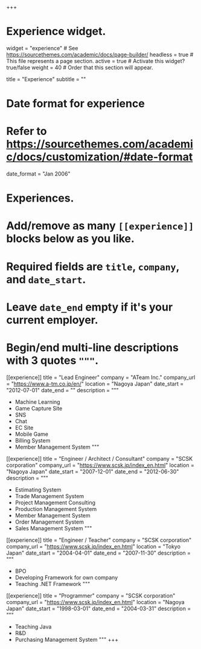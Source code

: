 +++
# Experience widget.
widget = "experience"  # See https://sourcethemes.com/academic/docs/page-builder/
headless = true  # This file represents a page section.
active = true  # Activate this widget? true/false
weight = 40  # Order that this section will appear.

title = "Experience"
subtitle = ""

# Date format for experience
#   Refer to https://sourcethemes.com/academic/docs/customization/#date-format
date_format = "Jan 2006"

# Experiences.
#   Add/remove as many `[[experience]]` blocks below as you like.
#   Required fields are `title`, `company`, and `date_start`.
#   Leave `date_end` empty if it's your current employer.
#   Begin/end multi-line descriptions with 3 quotes `"""`.
[[experience]]
  title = "Lead Engineer"
  company = "ATeam Inc."
  company_url = "https://www.a-tm.co.jp/en/"
  location = "Nagoya Japan"
  date_start = "2012-07-01"
  date_end = ""
  description = """
  * Machine Learning
  * Game Capture Site
  * SNS
  * Chat
  * EC Site
  * Mobile Game
  * Billing System
  * Member Management System
  """

[[experience]]
  title = "Engineer / Architect / Consultant"
  company = "SCSK corporation"
  company_url = "https://www.scsk.jp/index_en.html"
  location = "Nagoya Japan"
  date_start = "2007-12-01"
  date_end = "2012-06-30"
  description = """
  * Estimating System
  * Trade Management System
  * Project Management Consulting
  * Production Management System
  * Member Management System
  * Order Management System
  * Sales Management System
  """

[[experience]]
  title = "Engineer / Teacher"
  company = "SCSK corporation"
  company_url = "https://www.scsk.jp/index_en.html"
  location = "Tokyo Japan"
  date_start = "2004-04-01"
  date_end = "2007-11-30"
  description = """
  * BPO
  * Developing Framework for own company
  * Teaching .NET Framework
  """

[[experience]]
  title = "Programmer"
  company = "SCSK corporation"
  company_url = "https://www.scsk.jp/index_en.html"
  location = "Nagoya Japan"
  date_start = "1998-03-01"
  date_end = "2004-03-31"
  description = """
  * Teaching Java
  * R&D
  * Purchasing Management System
  """
+++
